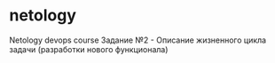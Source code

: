 # netology
Netology devops course
Задание №2 - Описание жизненного цикла задачи (разработки нового функционала)
